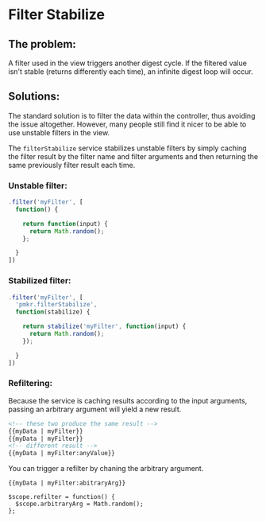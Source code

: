 # Filter Stabilize

## The problem:

A filter used in the view triggers another digest cycle. If the filtered value isn't stable (returns differently each time), an infinite digest loop will occur.

## Solutions:

The standard solution is to filter the data within the controller, thus avoiding the issue altogether. However, many people still find it nicer to be able to use unstable filters in the view.

The `filterStabilize` service stabilizes unstable filters by simply caching the filter result by the filter name and filter arguments and then returning the same previously filter result each time.

### Unstable filter:

```javascript
.filter('myFilter', [
  function() {

    return function(input) {
      return Math.random();
    };

  }
])
```

### Stabilized filter:

```javascript
.filter('myFilter', [
  'pmkr.filterStabilize',
  function(stabilize) {

    return stabilize('myFilter', function(input) {
      return Math.random();
    });

  }
])
```

### Refiltering:

Because the service is caching results according to the input arguments, passing an arbitrary argument will yield a new result.

```html
<!-- these two produce the same result -->
{{myData | myFilter}}
{{myData | myFilter}}
<!-- different result -->
{{myData | myFilter:anyValue}}
```

You can trigger a refilter by chaning the arbitrary argument.

```
{{myData | myFilter:abitraryArg}}

$scope.refilter = function() {
  $scope.arbitraryArg = Math.random();
};
```